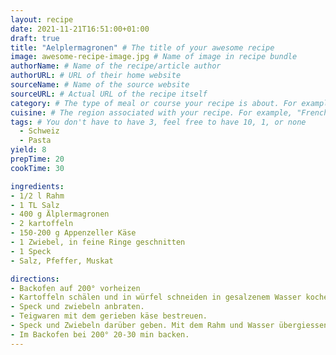 ```yaml
---
layout: recipe
date: 2021-11-21T16:51:00+01:00
draft: true
title: "Aelplermagronen" # The title of your awesome recipe
image: awesome-recipe-image.jpg # Name of image in recipe bundle
authorName: # Name of the recipe/article author
authorURL: # URL of their home website
sourceName: # Name of the source website
sourceURL: # Actual URL of the recipe itself
category: # The type of meal or course your recipe is about. For example: "dinner", "entree", or "dessert".
cuisine: # The region associated with your recipe. For example, "French", Mediterranean", or "American".
tags: # You don't have to have 3, feel free to have 10, 1, or none
  - Schweiz
  - Pasta
yield: 8
prepTime: 20
cookTime: 30

ingredients:
- 1/2 l Rahm
- 1 TL Salz
- 400 g Älplermagronen
- 2 kartoffeln
- 150-200 g Appenzeller Käse
- 1 Zwiebel, in feine Ringe geschnitten
- 1 Speck
- Salz, Pfeffer, Muskat

directions:
- Backofen auf 200° vorheizen
- Kartoffeln schälen und in würfel schneiden in gesalzenem Wasser kochen. Nach 5min Teigwaren hinzufügen und al dente kochen. Anschliessend die Teigwaren in eine ofenfeste Form geben. Ein wenig Wasser beiseitestellen.
- Speck und zwiebeln anbraten.
- Teigwaren mit dem gerieben käse bestreuen.
- Speck und Zwiebeln darüber geben. Mit dem Rahm und Wasser übergiessen.
- Im Backofen bei 200° 20-30 min backen.
---
```

